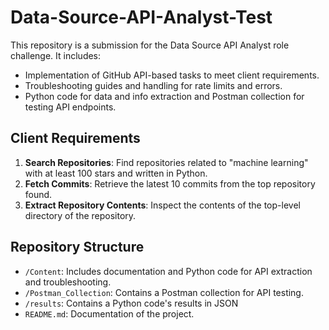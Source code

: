 # Data-Source-API-Analyst-Test

This repository is a submission for the Data Source API Analyst role challenge. It includes:
- Implementation of GitHub API-based tasks to meet client requirements.
- Troubleshooting guides and handling for rate limits and errors.
- Python code for data and info extraction and Postman collection for testing API endpoints.

## Client Requirements
1. **Search Repositories**: Find repositories related to "machine learning" with at least 100 stars and written in Python.
2. **Fetch Commits**: Retrieve the latest 10 commits from the top repository found.
3. **Extract Repository Contents**: Inspect the contents of the top-level directory of the repository.

## Repository Structure
- `/Content`: Includes documentation and Python code for API extraction and troubleshooting.
- `/Postman_Collection`: Contains a Postman collection for API testing.
- `/results`: Contains a Python code's results in JSON
- `README.md`: Documentation of the project.
